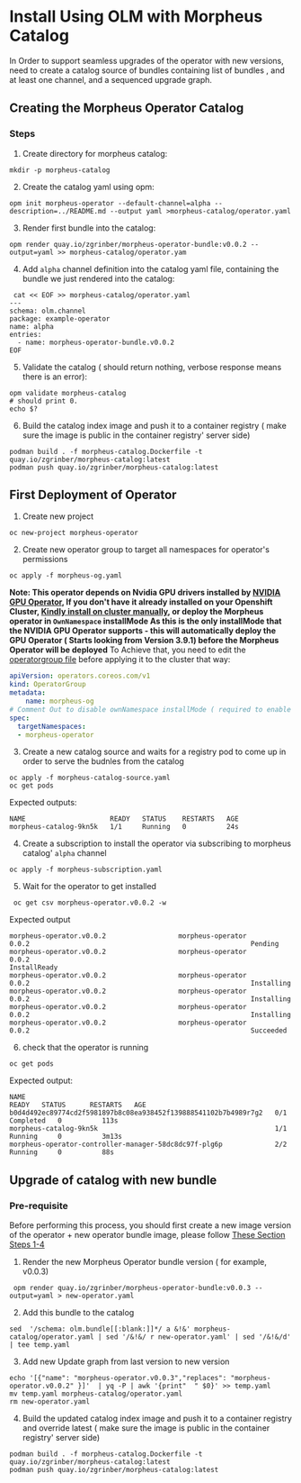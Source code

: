 # Install Using OLM with Morpheus Catalog

In Order to support seamless upgrades of the operator with new versions, need to create a catalog source
of bundles containing list of bundles , and at least one channel, and a sequenced upgrade graph.


## Creating the Morpheus Operator Catalog

### Steps

1. Create directory for morpheus catalog:
```shell
mkdir -p morpheus-catalog
```

2. Create the catalog yaml using opm:
```shell
opm init morpheus-operator --default-channel=alpha --description=../README.md --output yaml >morpheus-catalog/operator.yaml
```

3. Render first bundle into the catalog:
```shell
opm render quay.io/zgrinber/morpheus-operator-bundle:v0.0.2 --output=yaml >> morpheus-catalog/operator.yam
```

4. Add `alpha` channel definition into the catalog yaml file, containing the bundle we just rendered into the catalog:
```shell
 cat << EOF >> morpheus-catalog/operator.yaml
---
schema: olm.channel
package: example-operator
name: alpha
entries:
  - name: morpheus-operator-bundle.v0.0.2
EOF
```

5. Validate the catalog ( should return nothing, verbose response means there is an error):
```shell
opm validate morpheus-catalog
# should print 0.
echo $?
```

6. Build the catalog index image and push it to a container registry ( make sure the image is public in the container registry' server side)
```shell
podman build . -f morpheus-catalog.Dockerfile -t quay.io/zgrinber/morpheus-catalog:latest
podman push quay.io/zgrinber/morpheus-catalog:latest
```

## First Deployment of Operator

1. Create new project
```shell
oc new-project morpheus-operator
```
2. Create new operator group to target all namespaces for operator's permissions
```shell
oc apply -f morpheus-og.yaml
```
**Note: This operator depends on Nvidia GPU drivers installed by [NVIDIA GPU Operator](https://docs.nvidia.com/datacenter/cloud-native/gpu-operator/latest/index.html), If you don't have it already installed on your Openshift Cluster,
[Kindly install on cluster manually](https://docs.nvidia.com/datacenter/cloud-native/gpu-operator/latest/getting-started.html#operator-install-guide), or deploy the Morpheus operator in `OwnNamespace` installMode
As this is the only installMode that the NVIDIA GPU Operator supports - this will automatically deploy the GPU Operator ( Starts looking from Version 3.9.1) before the Morpheus Operator will be deployed**
To Achieve that, you need to edit the [operatorgroup file](morpheus-og.yaml) before applying it to the cluster that way:
```yaml
apiVersion: operators.coreos.com/v1
kind: OperatorGroup
metadata:
    name: morpheus-og
# Comment Out to disable ownNamespace installMode ( required to enable automatic installation of Nvidia GPU Operator    
spec:
  targetNamespaces:
  - morpheus-operator
```
3. Create a new catalog source and waits for a registry pod to come up in order to serve the budnles from the catalog
```shell
oc apply -f morpheus-catalog-source.yaml
oc get pods 
```
Expected outputs:
```shell
NAME                     READY   STATUS    RESTARTS   AGE
morpheus-catalog-9kn5k   1/1     Running   0          24s

```

4. Create a subscription to install the operator via subscribing to morpheus catalog' `alpha` channel
```shell
oc apply -f morpheus-subscription.yaml
```

5. Wait for the operator to get installed
```shell
 oc get csv morpheus-operator.v0.0.2 -w
```

Expected output
```shell
morpheus-operator.v0.0.2                  morpheus-operator                0.0.2                                                       Pending
morpheus-operator.v0.0.2                  morpheus-operator                0.0.2                                                       InstallReady
morpheus-operator.v0.0.2                  morpheus-operator                0.0.2                                                       Installing
morpheus-operator.v0.0.2                  morpheus-operator                0.0.2                                                       Installing
morpheus-operator.v0.0.2                  morpheus-operator                0.0.2                                                       Installing
morpheus-operator.v0.0.2                  morpheus-operator                0.0.2                                                       Succeeded
```
6. check that the operator is running
```shell
oc get pods
```
Expected output:
```shell
NAME                                                              READY   STATUS      RESTARTS   AGE
b0d4d492ec89774cd2f5981897b8c08ea938452f139888541102b7b4989r7g2   0/1     Completed   0          113s
morpheus-catalog-9kn5k                                            1/1     Running     0          3m13s
morpheus-operator-controller-manager-58dc8dc97f-plg6p             2/2     Running     0          88s
```
## Upgrade of catalog with new bundle

### Pre-requisite

Before performing this process, you should first create a new image version of the operator  + new operator bundle image, please follow [These Section Steps 1-4](../README.md#build-and-install-operator-using-olm--operator-lifecycle-manager)

1. Render the new Morpheus Operator bundle version ( for example, v0.0.3)
```shell
 opm render quay.io/zgrinber/morpheus-operator-bundle:v0.0.3 --output=yaml > new-operator.yaml
```
2. Add this bundle to the catalog
```shell
sed  '/schema: olm.bundle[[:blank:]]*/ a &!&' morpheus-catalog/operator.yaml | sed '/&!&/ r new-operator.yaml' | sed '/&!&/d' | tee temp.yaml
```

3. Add new Update graph from last version to new version
```shell
echo '[{"name": "morpheus-operator.v0.0.3","replaces": "morpheus-operator.v0.0.2" }]'  | yq -P | awk '{print"  " $0}' >> temp.yaml
mv temp.yaml morpheus-catalog/operator.yaml
rm new-operator.yaml
```

4. Build the updated catalog index image and push it to a container registry and override latest ( make sure the image is public in the container registry' server side)
```shell
podman build . -f morpheus-catalog.Dockerfile -t quay.io/zgrinber/morpheus-catalog:latest
podman push quay.io/zgrinber/morpheus-catalog:latest
```